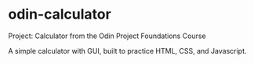 # odin-calculator

Project: Calculator from the Odin Project Foundations Course

A simple calculator with GUI, built to practice HTML, CSS, and Javascript.